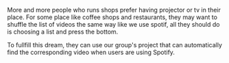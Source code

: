 More and more people who runs shops prefer having projector or tv in their place. For some place like coffee shops and restaurants, they may want to shuffle the list of videos the same way like we use spotif, all they should do is choosing a list and press the bottom. 

To fullfill this dream, they can use our group's project that can automatically find the corresponding video when users are using Spotify. 
